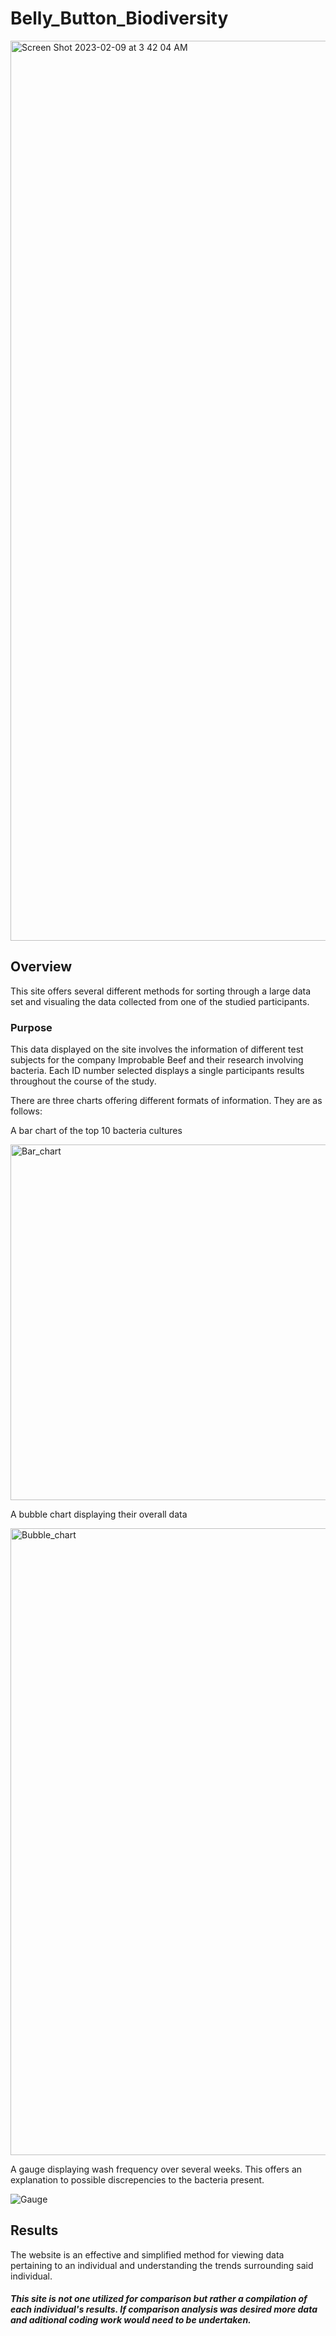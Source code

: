 # Belly_Button_Biodiversity
<img width="1440" alt="Screen Shot 2023-02-09 at 3 42 04 AM" src="https://user-images.githubusercontent.com/112206035/217761200-63621ab5-543b-4ad4-ae70-a8fb75859b3f.png">

## Overview
This site offers several different methods for sorting through a large data set and visualing the data collected from one of the studied participants.

### Purpose
This data displayed on the site involves the information of different test subjects for the company Improbable Beef and their research involving bacteria. Each ID number selected displays a single participants results throughout the course of the study. 

There are three charts offering different formats of information. They are as follows:

A bar chart of the top 10 bacteria cultures

 <img width="569" alt="Bar_chart" src="https://user-images.githubusercontent.com/112206035/217460095-3f490bf3-e8ba-47ec-8ff1-e1e773f084eb.png">

A bubble chart displaying their overall data

<img width="1003" alt="Bubble_chart" src="https://user-images.githubusercontent.com/112206035/217460219-bea4dd1b-e323-4bd8-a096-73047f6d4729.png">

A gauge displaying wash frequency over several weeks. This offers an explanation to possible discrepencies to the bacteria present.

![Gauge](https://user-images.githubusercontent.com/112206035/217460521-53fc4b0e-c5b2-4677-96ac-3fb73173a89a.png)

## Results
The website is an effective and simplified method for viewing data pertaining to an individual and understanding the trends surrounding said individual.
##### This site is not one utilized for comparison but rather a compilation of each individual's results. If comparison analysis was desired more data and aditional coding work would need to be undertaken.
